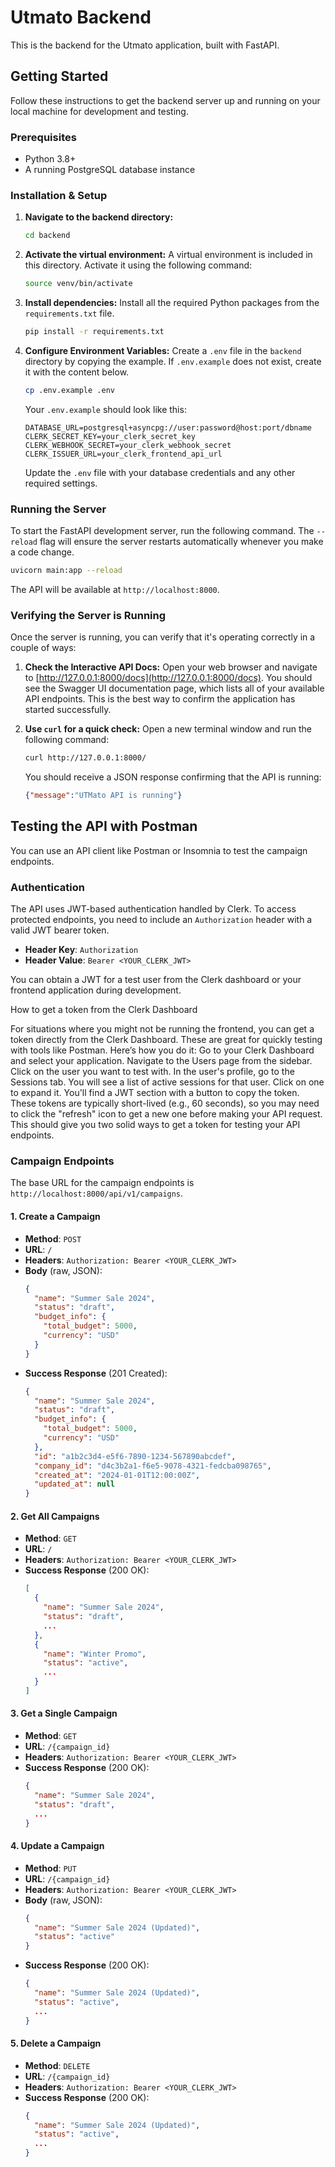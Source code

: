 # Utmato Backend

This is the backend for the Utmato application, built with FastAPI.

## Getting Started

Follow these instructions to get the backend server up and running on your local machine for development and testing.

### Prerequisites

- Python 3.8+
- A running PostgreSQL database instance

### Installation & Setup

1.  **Navigate to the backend directory:**
    ```bash
    cd backend
    ```

2.  **Activate the virtual environment:**
    A virtual environment is included in this directory. Activate it using the following command:
    ```bash
    source venv/bin/activate
    ```

3.  **Install dependencies:**
    Install all the required Python packages from the `requirements.txt` file.
    ```bash
    pip install -r requirements.txt
    ```

4.  **Configure Environment Variables:**
    Create a `.env` file in the `backend` directory by copying the example. If `.env.example` does not exist, create it with the content below.
    ```bash
    cp .env.example .env
    ```
    Your `.env.example` should look like this:
    ```env
    DATABASE_URL=postgresql+asyncpg://user:password@host:port/dbname
    CLERK_SECRET_KEY=your_clerk_secret_key
    CLERK_WEBHOOK_SECRET=your_clerk_webhook_secret
    CLERK_ISSUER_URL=your_clerk_frontend_api_url
    ```
    Update the `.env` file with your database credentials and any other required settings.

### Running the Server

To start the FastAPI development server, run the following command. The `--reload` flag will ensure the server restarts automatically whenever you make a code change.

```bash
uvicorn main:app --reload
```

The API will be available at `http://localhost:8000`.

### Verifying the Server is Running

Once the server is running, you can verify that it's operating correctly in a couple of ways:

1.  **Check the Interactive API Docs:**
    Open your web browser and navigate to [http://127.0.0.1:8000/docs](http://127.0.0.1:8000/docs). You should see the Swagger UI documentation page, which lists all of your available API endpoints. This is the best way to confirm the application has started successfully.

2.  **Use `curl` for a quick check:**
    Open a new terminal window and run the following command:
    ```bash
    curl http://127.0.0.1:8000/
    ```
    You should receive a JSON response confirming that the API is running:
    ```json
    {"message":"UTMato API is running"}
    ```

## Testing the API with Postman

You can use an API client like Postman or Insomnia to test the campaign endpoints.

### Authentication

The API uses JWT-based authentication handled by Clerk. To access protected endpoints, you need to include an `Authorization` header with a valid JWT bearer token.

-   **Header Key**: `Authorization`
-   **Header Value**: `Bearer <YOUR_CLERK_JWT>`

You can obtain a JWT for a test user from the Clerk dashboard or your frontend application during development.

How to get a token from the Clerk Dashboard

For situations where you might not be running the frontend, you can get a token directly from the Clerk Dashboard. These are great for quickly testing with tools like Postman.
Here’s how you do it:
Go to your Clerk Dashboard and select your application.
Navigate to the Users page from the sidebar.
Click on the user you want to test with.
In the user's profile, go to the Sessions tab.
You will see a list of active sessions for that user. Click on one to expand it.
You'll find a JWT section with a button to copy the token. These tokens are typically short-lived (e.g., 60 seconds), so you may need to click the "refresh" icon to get a new one before making your API request.
This should give you two solid ways to get a token for testing your API endpoints.

### Campaign Endpoints

The base URL for the campaign endpoints is `http://localhost:8000/api/v1/campaigns`.

#### 1. Create a Campaign

-   **Method**: `POST`
-   **URL**: `/`
-   **Headers**: `Authorization: Bearer <YOUR_CLERK_JWT>`
-   **Body** (raw, JSON):
    ```json
    {
      "name": "Summer Sale 2024",
      "status": "draft",
      "budget_info": {
        "total_budget": 5000,
        "currency": "USD"
      }
    }
    ```
-   **Success Response** (201 Created):
    ```json
    {
      "name": "Summer Sale 2024",
      "status": "draft",
      "budget_info": {
        "total_budget": 5000,
        "currency": "USD"
      },
      "id": "a1b2c3d4-e5f6-7890-1234-567890abcdef",
      "company_id": "d4c3b2a1-f6e5-9078-4321-fedcba098765",
      "created_at": "2024-01-01T12:00:00Z",
      "updated_at": null
    }
    ```

#### 2. Get All Campaigns

-   **Method**: `GET`
-   **URL**: `/`
-   **Headers**: `Authorization: Bearer <YOUR_CLERK_JWT>`
-   **Success Response** (200 OK):
    ```json
    [
      {
        "name": "Summer Sale 2024",
        "status": "draft",
        ...
      },
      {
        "name": "Winter Promo",
        "status": "active",
        ...
      }
    ]
    ```

#### 3. Get a Single Campaign

-   **Method**: `GET`
-   **URL**: `/{campaign_id}`
-   **Headers**: `Authorization: Bearer <YOUR_CLERK_JWT>`
-   **Success Response** (200 OK):
    ```json
    {
      "name": "Summer Sale 2024",
      "status": "draft",
      ...
    }
    ```

#### 4. Update a Campaign

-   **Method**: `PUT`
-   **URL**: `/{campaign_id}`
-   **Headers**: `Authorization: Bearer <YOUR_CLERK_JWT>`
-   **Body** (raw, JSON):
    ```json
    {
      "name": "Summer Sale 2024 (Updated)",
      "status": "active"
    }
    ```
-   **Success Response** (200 OK):
    ```json
    {
      "name": "Summer Sale 2024 (Updated)",
      "status": "active",
      ...
    }
    ```

#### 5. Delete a Campaign

-   **Method**: `DELETE`
-   **URL**: `/{campaign_id}`
-   **Headers**: `Authorization: Bearer <YOUR_CLERK_JWT>`
-   **Success Response** (200 OK):
    ```json
    {
      "name": "Summer Sale 2024 (Updated)",
      "status": "active",
      ...
    }
    ``` 